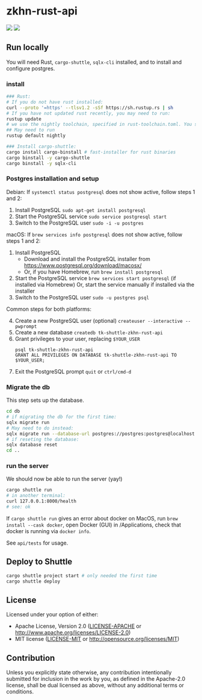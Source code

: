 # zkhn-rust-api
![](https://img.shields.io/badge/made_by_cryptograthor-black?style=flat&logo=undertale&logoColor=hotpink)
![](https://github.com/thor314/zkhn-rust-api/actions/workflows/ci.yml/badge.svg)
<!-- [![crates.io](https://img.shields.io/crates/v/zkhn-rust-api.svg)](https://crates.io/crates/zkhn-rust-api) -->
<!-- [![Documentation](https://docs.rs/zkhn-rust-api/badge.svg)](https://docs.rs/zkhn-rust-api) -->

## Run locally
You will need Rust, `cargo-shuttle`, `sqlx-cli` installed, and to install and configure postgres.

### install
```sh
### Rust:
# If you do not have rust installed:
curl --proto '=https' --tlsv1.2 -sSf https://sh.rustup.rs | sh
# If you have not updated rust recently, you may need to run: 
rustup update
# we use the nightly toolchain, specified in rust-toolchain.toml. You should not need to change anything here.
## May need to run
rustup default nightly

### Install cargo-shuttle:
cargo install cargo-binstall # fast-installer for rust binaries
cargo binstall -y cargo-shuttle 
cargo binstall -y sqlx-cli
```

### Postgres installation and setup
Debian:
If `systemctl status postgresql` does not show active, follow steps 1 and 2:
1. Install PostgreSQL
   `sudo apt-get install postgresql`
2. Start the PostgreSQL service
   `sudo service postgresql start`
3. Switch to the PostgreSQL user
   `sudo -i -u postgres`

macOS:
If `brew services info postgresql` does not show active, follow steps 1 and 2:
1. Install PostgreSQL
   - Download and install the PostgreSQL installer from https://www.postgresql.org/download/macosx/
   - Or, if you have Homebrew, run `brew install postgresql`
2. Start the PostgreSQL service
   `brew services start postgresql` (if installed via Homebrew)
   Or, start the service manually if installed via the installer
3. Switch to the PostgreSQL user
   `sudo -u postgres psql`

Common steps for both platforms:

4. Create a new PostgreSQL user (optional)
   `createuser --interactive --pwprompt`
5. Create a new database
   `createdb tk-shuttle-zkhn-rust-api`
6. Grant privileges to your user, replacing `$YOUR_USER`
   ```
   psql tk-shuttle-zkhn-rust-api
   GRANT ALL PRIVILEGES ON DATABASE tk-shuttle-zkhn-rust-api TO $YOUR_USER;
   ```
7. Exit the PostgreSQL prompt `quit` or `ctrl/cmd-d`

### Migrate the db
This step sets up the database.
```sh
cd db
# if migrating the db for the first time:
sqlx migrate run
# May need to do instead:
sqlx migrate run --database-url postgres://postgres:postgres@localhost:5432/tk-shuttle-zkhn-rust-api
# if reseting the database:
sqlx database reset
cd ..
```

### run the server
We should now be able to run the server (yay!)

```sh
cargo shuttle run
# in another terminal:
curl 127.0.0.1:8000/health
# see: ok
```

If `cargo shuttle run` gives an error about docker on MacOS, run `brew install --cask docker`, open Docker (GUI) in /Applications, check that docker is running via `docker info`.

See `api/tests` for usage.

## Deploy to Shuttle
```sh
cargo shuttle project start # only needed the first time
cargo shuttle deploy
```

## License
Licensed under your option of either:
- Apache License, Version 2.0 ([LICENSE-APACHE](LICENSE-APACHE) or http://www.apache.org/licenses/LICENSE-2.0)
- MIT license ([LICENSE-MIT](LICENSE-MIT) or http://opensource.org/licenses/MIT)

## Contribution
Unless you explicitly state otherwise, any contribution intentionally submitted
for inclusion in the work by you, as defined in the Apache-2.0 license, shall be
dual licensed as above, without any additional terms or conditions.
